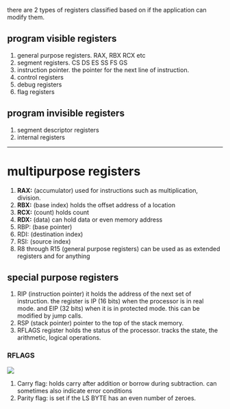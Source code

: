 there are 2 types of registers classified based on if the application can modify them. 

## program visible registers
1. general purpose registers. RAX, RBX RCX etc
2. segment registers. CS DS ES SS FS GS
3. instruction pointer. the pointer for the next line of instruction.
4. control registers
5. debug registers
6. flag registers

## program invisible registers
1. segment descriptor registers
2. internal registers

---
# multipurpose registers

1. **RAX:** (accumulator) used for instructions such as multiplication, division.
2. **RBX:** (base index) holds the offset address of a location
3. **RCX:** (count) holds count
4. **RDX:** (data) can hold data or even memory address
5. RBP: (base pointer) 
6. RDI: (destination index) 
7. RSI: (source index) 
8. R8 through R15 (general purpose registers) can be used as as extended registers and for anything

## special purpose registers
1. RIP (instruction pointer) it holds the address of the next set of instruction. the register is IP (16 bits) when the processor is in real mode. and EIP (32 bits) when it is in protected mode. this can be modified by jump calls. 
2. RSP (stack pointer) pointer to the top of the stack memory. 
3. RFLAGS register holds the status of the processor. tracks the state, the arithmetic, logical operations. 

### RFLAGS
![](https://external-content.duckduckgo.com/iu/?u=https%3A%2F%2Fgrandidierite.github.io%2Fassets%2Fimg%2Feflags.png&f=1&nofb=1&ipt=4661c5bd2036c042140ca82f66af4d16f183e620d4ac14040542ba30f0b1ef80&ipo=images)

1. Carry flag: holds carry after addition or borrow during subtraction. can sometimes also indicate error conditions
2. Parity flag: is set if the LS BYTE has an even number of zeroes.